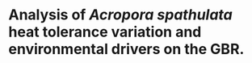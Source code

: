 # Analysis of *Acropora spathulata* heat tolerance variation and environmental drivers on the GBR.

